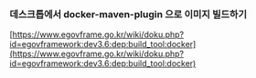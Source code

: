 ### 데스크톱에서 docker-maven-plugin 으로 이미지 빌드하기 ###
[https://www.egovframe.go.kr/wiki/doku.php?id=egovframework:dev3.6:dep:build_tool:docker](https://www.egovframe.go.kr/wiki/doku.php?id=egovframework:dev3.6:dep:build_tool:docker)  
